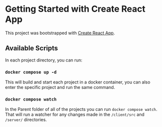 # Getting Started with Create React App

This project was bootstrapped with [Create React App](https://github.com/facebook/create-react-app).

## Available Scripts

In each project directory, you can run:

### `docker compose up -d`

This will build and start each project in a docker container, you can also enter the specific project and run the same command.

### `docker compose watch`

In the Parent folder of all of the projects you can run `docker compose watch`. That will run a watcher for any changes made in the `/client/src` and `/server/` directories.


